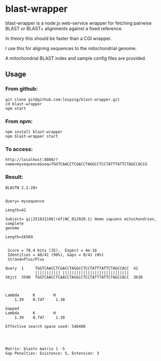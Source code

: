 blast-wrapper
=============
blast-wrapper is a node.js web-service wrapper for fetching pairwise BLAST or BLAST+ alignments against a fixed reference.

In theory this should be faster than a CGI wrapper.

I use this for aligning sequences to the mitochondrial genome.

A mitochondrial BLAST index and sample config files are provided.

Usage
-----

### From github:
```
git clone git@github.com:leipzig/blast-wrapper.git
cd blast-wrapper
npm start
```

### From npm:
```
npm install blast-wrapper
npm blast-wrapper start
```

### To access:
`http://localhost:8080/?name=mysequence&seq=TGGTCAACCTCGACCTAGGCCTCCTATTTATTCTAGCCACCG`

### Result:
```
BLASTN 2.2.28+


Query= mysequence

Length=42

Subject= gi|251831106|ref|NC_012920.1| Homo sapiens mitochondrion, complete
genome

Length=16569


 Score = 70.4 bits (35),  Expect = 4e-16
 Identities = 40/41 (98%), Gaps = 0/41 (0%)
 Strand=Plus/Plus

Query  1     TGGTCAACCTCGACCTAGGCCTCCTATTTATTCTAGCCACC  41
             ||||||||||| |||||||||||||||||||||||||||||
Sbjct  3590  TGGTCAACCTCAACCTAGGCCTCCTATTTATTCTAGCCACC  3630



Lambda      K        H
    1.39    0.747     1.38 

Gapped
Lambda      K        H
    1.39    0.747     1.38 

Effective search space used: 546480




Matrix: blastn matrix 1 -5
Gap Penalties: Existence: 5, Extension: 3
```